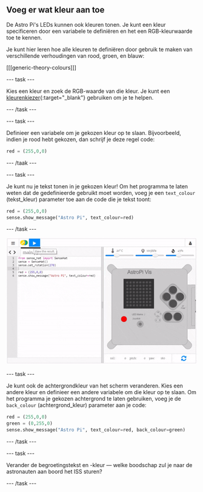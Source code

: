 ## Voeg er wat kleur aan toe

De Astro Pi's LEDs kunnen ook kleuren tonen. Je kunt een kleur specificeren door een variabele te definiëren en het een RGB-kleurwaarde toe te kennen.

Je kunt hier leren hoe alle kleuren te definiëren door gebruik te maken van verschillende verhoudingen van rood, groen, en blauw:

[[[generic-theory-colours]]]

\--- task \---

Kies een kleur en zoek de RGB-waarde van die kleur. Je kunt een [kleurenkiezer](https://www.w3schools.com/colors/colors_rgb.asp){:target="_blank"} gebruiken om je te helpen.

\--- /task \---

\--- task \---

Definieer een variabele om je gekozen kleur op te slaan. Bijvoorbeeld, indien je rood hebt gekozen, dan schrijf je deze regel code:

```python
red = (255,0,0)
```

\--- /taak \---

\--- task \---

Je kunt nu je tekst tonen in je gekozen kleur! Om het programma te laten weten dat de gedefinieerde gebruikt moet worden, voeg je een `text_colour` (tekst_kleur) parameter toe aan de code die je tekst toont:

```python
red = (255,0,0)
sense.show_message("Astro Pi", text_colour=red)
```

\--- /task \---

![toon de boodschap in kleur](images/show-message-color.gif)

\--- task \---

Je kunt ook de achtergrondkleur van het scherm veranderen. Kies een andere kleur en definieer een andere variabele om die kleur op te slaan. Om het programma je gekozen achtergrond te laten gebruiken, voeg je de `back_colour` (achtergrond_kleur) parameter aan je code:

```python
red = (255,0,0)
green = (0,255,0)
sense.show_message("Astro Pi", text_colour=red, back_colour=green)
```

\--- /task \---

\--- task \---

Verander de begroetingstekst en -kleur — welke boodschap zul je naar de astronauten aan boord het ISS sturen?

\--- /task \---